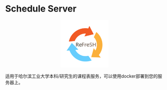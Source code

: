 # Schedule Server

<div  align=center>
    <img src="https://github.com/HIT-ReFreSH/HitGeneralServices/raw/master/images/Full_2048.png" width = 30% height = 30%  />
</div>

适用于哈尔滨工业大学本科/研究生的课程表服务，可以使用docker部署到您的服务器上。
